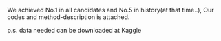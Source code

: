 We achieved No.1 in all candidates and No.5 in history(at that time..),
Our codes and method-description is attached.

p.s. data needed can be downloaded at Kaggle
